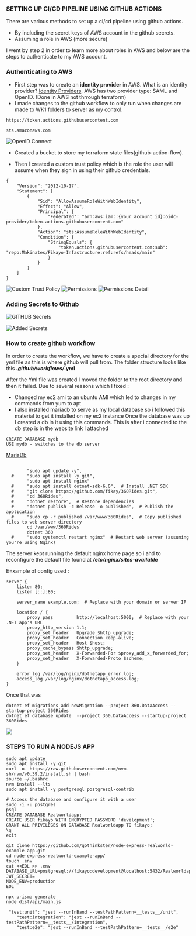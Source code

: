 ### SETTING UP CI/CD PIPELINE USING GITHUB ACTIONS

There are various methods to set up a ci/cd pipeline using github actions.

- By including the secret keys of AWS account in the github secrets.
- Assuming a role in AWS (more secure)

I went by step 2 in order to learn more about roles in AWS and below are the steps to authenticate to my AWS account.

### Authenticating to AWS

- First step was to create an **identity provider** in AWS. What is an identity provider? [Identity Providers](https://www.okta.com/identity-101/why-your-company-needs-an-identity-provider/). AWS has two provider type: SAML and OpenID. (Done in AWS not thrrough terraform)
- I made changes to the github workflow to only run when changes are made to WK1 folders to server as my control.

```
https://token.actions.githubusercontent.com

sts.amazonaws.com
```

![OpenID Connect](./Assets/OpeniId.png)

- Created a bucket to store my terraform state files(github-action-flow).

- Then I created a custom trust policy which is the role the user will assume when they sign in using their github credentials.

```
{
    "Version": "2012-10-17",
    "Statement": [
        {
            "Sid": "AllowAssumeRoleWithWebIdentity",
            "Effect": "Allow",
            "Principal": {
                "Federated": "arn:aws:iam::{your account id}:oidc-provider/token.actions.githubusercontent.com"
            },
            "Action": "sts:AssumeRoleWithWebIdentity",
            "Condition": {
                "StringEquals": {
                    "token.actions.githubusercontent.com:sub": "repo:Makinates/Fikayo-Infastructure:ref:refs/heads/main"
                }
            }
        }
    ]
}

```

![Custom Trust Policy](./Assets/TrustPolicy.png)
![Permissions](./Assets/permissions.png)
![Permissions Detail](./Assets/PermissionsDetails.png)

### Adding Secrets to Github

![GITHUB Secrets](./Assets/GithubSecrets.png)

![Added Secrets](./Assets/SecrestAdded.png)

### How to create github workflow

In order to create the workflow, we have to create a special directory for the yml file as this is where github will pull from. The folder structure looks like this **_.github/workflows/_.yml**

After the Yml file was created I moved the folder to the root directory and then it failed. Due to several reasons which I fixed :

- Changed my ec2 ami to an ubuntu AMI which led to changes in my commands from yum to apt
- I also installed mariadb to serve as my local database so i followed this material to get it installed on my ec2 instance
Once the database was up I created a db in it using this commands. This is after i connected to the db step is in the website link I attached
```
CREATE DATABASE mydb
USE mydb - switches to the db server
```
  [MariaDb](https://phoenixnap.com/kb/how-to-install-mariadb-ubuntu)

```

        "sudo apt update -y",
  #     "sudo apt install -y git",
        "sudo apt install nginx"
  #     "sudo apt install dotnet-sdk-6.0",  # Install .NET SDK
  #     "git clone https://github.com/fikay/360Rides.git",
  #     "cd 360Rides",
  #     "dotnet restore",  # Restore dependencies
  #     "dotnet publish -c Release -o published",  # Publish the application
  #     "sudo cp -r published /var/www/360Rides",  # Copy published files to web server directory
        cd /var/www/360Rides
        dotnet 360
  #     "sudo systemctl restart nginx"  # Restart web server (assuming you're using Nginx)

```

The server kept running the default nginx home page so i ahd to reconfigure the default file found at **_/etc/nginx/sites-available_**

E=xample of config used :

```
server {
    listen 80;
    listen [::]:80;

    server_name example.com;  # Replace with your domain or server IP

    location / {
        proxy_pass         http://localhost:5000;  # Replace with your .NET app's URL
        proxy_http_version 1.1;
        proxy_set_header   Upgrade $http_upgrade;
        proxy_set_header   Connection keep-alive;
        proxy_set_header   Host $host;
        proxy_cache_bypass $http_upgrade;
        proxy_set_header   X-Forwarded-For $proxy_add_x_forwarded_for;
        proxy_set_header   X-Forwarded-Proto $scheme;
    }

    error_log /var/log/nginx/dotnetapp_error.log;
    access_log /var/log/nginx/dotnetapp_access.log;
}

```

Once that was



```
dotnet ef migrations add newMigration --project 360.DataAccess --startup-project 360Rides
dotnet ef database update  --project 360.DataAccess --startup-project 360Rides
```


![](./Assets/MyWORKINGAPPWITHOUTCSS.png)


### STEPS TO RUN A NODEJS APP

```
sudo apt update
sudo apt install -y git 
curl -o- https://raw.githubusercontent.com/nvm-sh/nvm/v0.39.2/install.sh | bash
source ~/.bashrc
nvm install --lts
sudo apt install -y postgresql postgresql-contrib

# Access the database and configure it with a user 
sudo -i -u postgres
psql
CREATE DATABASE Realworldapp;
CREATE USER fikayo WITH ENCRYPTED PASSWORD 'development';
GRANT ALL PRIVILEGES ON DATABASE Realworldapp TO fikayo;
\q
exit

git clone https://github.com/gothinkster/node-express-realworld-example-app.git
cd node-express-realworld-example-app/
touch .env
cat <<EOL >> .env
DATABASE_URL=postgresql://fikayo:development@localhost:5432/Realworldapp
JWT_SECRET=
NODE_ENV=production
EOL

npx prisma generate
node dist/api/main.js

 "test:unit": "jest --runInBand --testPathPattern=__tests__/unit",
    "test:integration": "jest --runInBand --testPathPattern=__tests__/integration",
    "test:e2e": "jest --runInBand --testPathPattern=__tests__/e2e"

```